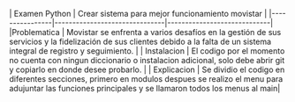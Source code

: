 |         Examen Python      | Crear sistema para mejor funcionamiento movistar  |
|----------------|-------------------------------|-----------------------------|
|Problematica | Movistar se enfrenta a varios desafíos en la gestión de sus servicios y la fidelización de sus clientes debido a la falta de un sistema integral de registro y seguimiento.       |
| Instalacion          | El codigo por el momento no cuenta con ningun diccionario o instalacion adicional, solo debe abrir git y copiarlo en donde desee probarlo.           |
| Explicacion          | Se dividio el codigo en diferentes secciones, primero en modulos despues se realizo el menu para adujuntar las funciones principales y se llamaron todos los menus al main|

